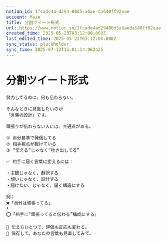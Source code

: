```yaml
---
notion_id: 1fcade4a-d294-80d5-a6ae-da640ff92eae
account: Main
title: 分割ツイート形式
url: https://www.notion.so/1fcade4ad29480d5a6aeda640ff92eae
created_time: 2025-05-23T03:12:00.000Z
last_edited_time: 2025-05-23T03:12:00.000Z
sync_status: placeholder
sync_time: 2025-07-12T15:01:14.962425
---
```

# 分割ツイート形式

```plain text
努力してるのに、何も伝わらない。

そんなときに見直したいのが
「言葉の設計」です。

頑張りが伝わらない人には、共通点がある。

① 自分基準で発信してる
② 相手視点が抜けている
③ “伝える”じゃなく“吐き出してる”
```
```plain text
✅ 相手に届く言葉に変えるには：

・主観じゃなく、翻訳する
・想いじゃなく、設計する
・届けたい、じゃなく、届く構造にする

例：
❌「自分は頑張ってる」
⬇
⭕「相手に“頑張ってると伝わる”構成にする」

📝 伝え方ひとつで、評価も反応も変わる。
📌 保存して、あなたの言葉も見直してみて。
```